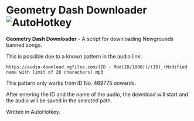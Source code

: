 # Geometry Dash Downloader ![AutoHotkey](https://img.shields.io/badge/Language-Autohotkey-green.svg)
**Geometry Dash Downloader** - A script for downloading Newgrounds banned songs.

This is possible due to a known pattern in the audio link:

`https://audio-download.ngfiles.com/(ID - Mod(ID/1000))/(ID)_(Modified name with limit of 26 characters).mp3`

This pattern only works from ID No. 469775 onwards.

After entering the ID and the name of the audio, the download will start and the audio will be saved in the selected path.

Written in AutoHotkey.
